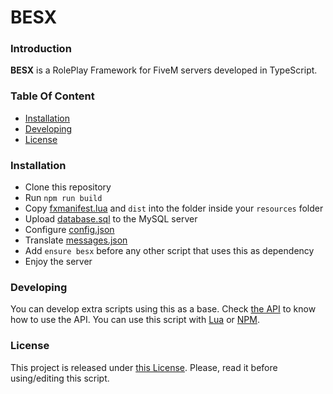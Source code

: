 # BESX

### Introduction
**BESX** is a RolePlay Framework for FiveM servers developed in TypeScript.

### Table Of Content
- [Installation](#installation)
- [Developing](#developing)
- [License](#license)
    
### Installation
* Clone this repository
* Run `npm run build` 
* Copy [fxmanifest.lua](https://github.com/cadox8/besx/blob/master/fxmanifest.lua) and `dist` into the folder inside your `resources` folder
* Upload [database.sql](https://github.com/cadox8/besx/blob/master//database.sql) to the MySQL server
* Configure [config.json](https://github.com/cadox8/besx/blob/master//config.json)
* Translate [messages.json](https://github.com/cadox8/besx/blob/master/messages.json)
* Add `ensure besx` before any other script that uses this as dependency
* Enjoy the server

### Developing
You can develop extra scripts using this as a base. Check [the API](https://cadox8.es/besx) to know how to use the API.
You can use this script with [Lua](https://cadox8.es/besx/lua) or [NPM](https://www.npmjs.com/package/besx).

### License
This project is released under [this License](LICENSE.md). Please, read it before using/editing this script.
